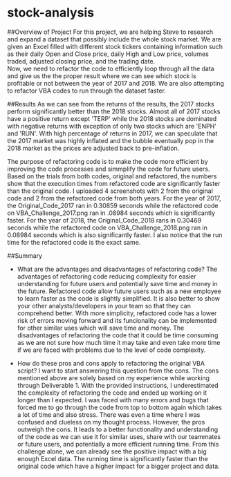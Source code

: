# stock-analysis
##Overview of Project
For this project, we are helping Steve to research and expand a dataset that possibly include the whole stock market. We are given an Excel filled with different stock tickers containing information such as their daily Open and Close price, daily High and Low price, volumes traded, adjusted closing price, and the trading date.  
Now, we need to refactor the code to efficiently loop through all the data and give us the the proper result where we can see which stock is profitable or not between the year of 2017 and 2018. We are also attempting to refactor VBA codes to run through the dataset faster.  

##Results 
As we can see from the returns of the results, the 2017 stocks perform significantly better than the 2018 stocks. Almost all of 2017 stocks have a positive return except 'TERP' while the 2018 stocks are dominated with negative returns with exception of only two stocks which are 'ENPH' and 'RUN'. With high percentage of returns in 2017, we can speculate that the 2017 market was highly inflated and the bubble eventually pop in the 2018 market as the prices are adjusted back to pre-inflation.  

The purpose of refactoring code is to make the code more efficient by improving the code processes and simmplify the code for future users. Based on the trials from both codes, original and refactored, the numbers show that the execution times from refactored code are significantly faster than the original code. I uploaded 4 screenshots with 2 from the original code and 2 from the refactored code from both years. For the year of 2017, the Original_Code_2017 ran in 0.30859 seconds while the refactored code on VBA_Challenge_2017.png ran in .08984 seconds which is significantly faster. For the year of 2018, the Original_Code_2018 rans in 0.30469 seconds while the refactored code on VBA_Challenge_2018.png ran in 0.08984 seconds which is also significantly faster. I also notice that the run time for the refactored code is the exact same. 

##Summary 

- What are the advantages and disadvantages of refactoring code? 
The advantages of refactoring code reducing complexity for easier understanding for future users and potentially save time and money in the future. Refactored code allow future users such as a new employee to learn faster as the code is slightly simplified. It is also better to show your other analysts/developers in your team so that they can comprehend better. With more simplicity, refactored code has a lower risk of errors moving forward and its funcionality can be implemented for other similar uses which will save time and money. 
The disadvantages of refactoring the code that it could be time consuming as we are not sure how much time it may take and even take more time if we are faced with problems due to the level of code complexity. 

- How do these pros and cons apply to refactoring the original VBA script?
I want to start answering this question from the cons. The cons mentioned above are solely based on my experience while working through Deliverable 1. With the provided instructions, I underestimated the complexity of refactoring the code and ended up working on it longer than I expected. I was faced with many errors and bugs that forced me to go through the code from top to bottom again which takes a lot of time and also stress. There was even a time where I was confused and clueless on my thought process. However, the pros outweigh the cons. It leads to a better functionality and understanding of the code as we can use it for similar uses, share with our teammates or future users, and potentially a more efficient running time. From this challenge alone, we can already see the positive impact with a big enough Excel data. The running time is significantly faster than the original code which have a higher impact for a bigger project and data. 



